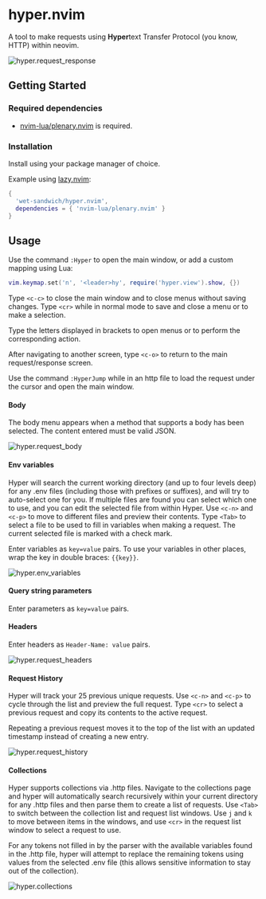 # hyper.nvim

A tool to make requests using **Hyper**text Transfer Protocol (you know, HTTP) within neovim.

![hyper.request_response](https://imgur.com/HUKDiXX.png)

## Getting Started

### Required dependencies

- [nvim-lua/plenary.nvim](https://github.com/nvim-lua/plenary.nvim) is required.

### Installation

Install using your package manager of choice.

Example using [lazy.nvim](https://github.com/folke/lazy.nvim):

```lua
{
  'wet-sandwich/hyper.nvim',
  dependencies = { 'nvim-lua/plenary.nvim' }
}
```

## Usage

Use the command `:Hyper` to open the main window, or add a custom mapping using Lua:

```lua
vim.keymap.set('n', '<leader>hy', require('hyper.view').show, {})
```

Type `<c-c>` to close the main window and to close menus without saving changes. Type `<cr>` while in normal mode to save and close a menu or to make a selection.

Type the letters displayed in brackets to open menus or to perform the corresponding action.

After navigating to another screen, type `<c-o>` to return to the main
request/response screen.

Use the command `:HyperJump` while in an http file to load the request under the cursor and open the main window.

#### Body

The body menu appears when a method that supports a body has been selected. The content entered must be valid JSON.

![hyper.request_body](https://imgur.com/w200fdx.png)

#### Env variables

Hyper will search the current working directory (and up to four levels deep) for any .env files (including those with prefixes or suffixes), and will try to auto-select one for you. If multiple files are found you can select which one to use, and you can edit the selected file from within Hyper. Use `<c-n>` and `<c-p>` to move to different files and preview their contents. Type `<Tab>` to select a file to be used to fill in variables when making a request. The current selected file is marked with a check mark.

Enter variables as `key=value` pairs. To use your variables in other places, wrap the key in double braces: `{{key}}`.

![hyper.env_variables](https://imgur.com/F30OwS9.png)

#### Query string parameters

Enter parameters as `key=value` pairs.

#### Headers

Enter headers as `Header-Name: value` pairs.

![hyper.request_headers](https://imgur.com/xrqvDuO.png)

#### Request History

Hyper will track your 25 previous unique requests. Use `<c-n>` and `<c-p>` to
cycle through the list and preview the full request. Type `<cr>` to select a
previous request and copy its contents to the active request.

Repeating a previous request moves it to the top of the list with an updated
timestamp instead of creating a new entry.

![hyper.request_history](https://imgur.com/fpXRibI.png)

#### Collections

Hyper supports collections via .http files. Navigate to the collections page and hyper will automatically search recursively within your current directory for any .http files and then parse them to create a list of requests. Use `<Tab>` to switch between the collection list and request list windows. Use `j` and `k` to move between items in the windows, and use `<cr>` in the request list window to select a request to use.

For any tokens not filled in by the parser with the available variables found in the .http file, hyper will attempt to replace the remaining tokens using values from the selected .env file (this allows sensitive information to stay out of the collection).

![hyper.collections](https://imgur.com/JC6NEBy.png)
